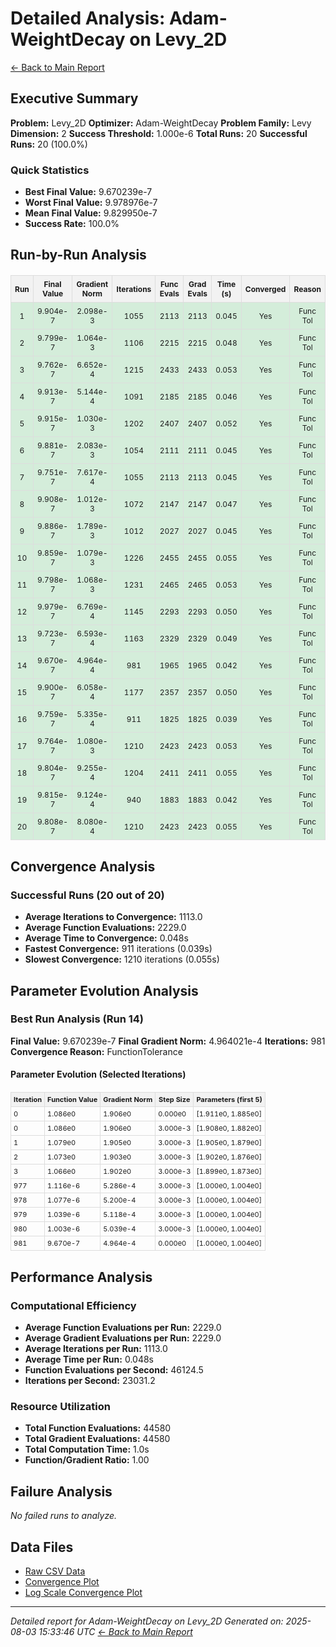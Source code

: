 # Detailed Analysis: Adam-WeightDecay on Levy_2D
[← Back to Main Report](benchmark_report.md)
## Executive Summary
**Problem:** Levy_2D
**Optimizer:** Adam-WeightDecay
**Problem Family:** Levy
**Dimension:** 2
**Success Threshold:** 1.000e-6
**Total Runs:** 20
**Successful Runs:** 20 (100.0%)

### Quick Statistics
* **Best Final Value:** 9.670239e-7
* **Worst Final Value:** 9.978976e-7
* **Mean Final Value:** 9.829950e-7
* **Success Rate:** 100.0%


## Run-by-Run Analysis
<table style="border-collapse: collapse; width: 100%; margin: 20px 0; font-size: 12px;">
<tr style="background-color: #f2f2f2;">
<th style="border: 1px solid #ddd; padding: 6px; text-align: center;">Run</th>
<th style="border: 1px solid #ddd; padding: 6px; text-align: center;">Final Value</th>
<th style="border: 1px solid #ddd; padding: 6px; text-align: center;">Gradient Norm</th>
<th style="border: 1px solid #ddd; padding: 6px; text-align: center;">Iterations</th>
<th style="border: 1px solid #ddd; padding: 6px; text-align: center;">Func Evals</th>
<th style="border: 1px solid #ddd; padding: 6px; text-align: center;">Grad Evals</th>
<th style="border: 1px solid #ddd; padding: 6px; text-align: center;">Time (s)</th>
<th style="border: 1px solid #ddd; padding: 6px; text-align: center;">Converged</th>
<th style="border: 1px solid #ddd; padding: 6px; text-align: center;">Reason</th>
</tr>
<tr style="background-color: #d4edda;">
<td style="border: 1px solid #ddd; padding: 6px; text-align: center;">1</td>
<td style="border: 1px solid #ddd; padding: 6px; text-align: center;">9.904e-7</td>
<td style="border: 1px solid #ddd; padding: 6px; text-align: center;">2.098e-3</td>
<td style="border: 1px solid #ddd; padding: 6px; text-align: center;">1055</td>
<td style="border: 1px solid #ddd; padding: 6px; text-align: center;">2113</td>
<td style="border: 1px solid #ddd; padding: 6px; text-align: center;">2113</td>
<td style="border: 1px solid #ddd; padding: 6px; text-align: center;">0.045</td>
<td style="border: 1px solid #ddd; padding: 6px; text-align: center;">Yes</td>
<td style="border: 1px solid #ddd; padding: 6px; text-align: center;">Func Tol</td>
</tr>
<tr style="background-color: #d4edda;">
<td style="border: 1px solid #ddd; padding: 6px; text-align: center;">2</td>
<td style="border: 1px solid #ddd; padding: 6px; text-align: center;">9.799e-7</td>
<td style="border: 1px solid #ddd; padding: 6px; text-align: center;">1.064e-3</td>
<td style="border: 1px solid #ddd; padding: 6px; text-align: center;">1106</td>
<td style="border: 1px solid #ddd; padding: 6px; text-align: center;">2215</td>
<td style="border: 1px solid #ddd; padding: 6px; text-align: center;">2215</td>
<td style="border: 1px solid #ddd; padding: 6px; text-align: center;">0.048</td>
<td style="border: 1px solid #ddd; padding: 6px; text-align: center;">Yes</td>
<td style="border: 1px solid #ddd; padding: 6px; text-align: center;">Func Tol</td>
</tr>
<tr style="background-color: #d4edda;">
<td style="border: 1px solid #ddd; padding: 6px; text-align: center;">3</td>
<td style="border: 1px solid #ddd; padding: 6px; text-align: center;">9.762e-7</td>
<td style="border: 1px solid #ddd; padding: 6px; text-align: center;">6.652e-4</td>
<td style="border: 1px solid #ddd; padding: 6px; text-align: center;">1215</td>
<td style="border: 1px solid #ddd; padding: 6px; text-align: center;">2433</td>
<td style="border: 1px solid #ddd; padding: 6px; text-align: center;">2433</td>
<td style="border: 1px solid #ddd; padding: 6px; text-align: center;">0.053</td>
<td style="border: 1px solid #ddd; padding: 6px; text-align: center;">Yes</td>
<td style="border: 1px solid #ddd; padding: 6px; text-align: center;">Func Tol</td>
</tr>
<tr style="background-color: #d4edda;">
<td style="border: 1px solid #ddd; padding: 6px; text-align: center;">4</td>
<td style="border: 1px solid #ddd; padding: 6px; text-align: center;">9.913e-7</td>
<td style="border: 1px solid #ddd; padding: 6px; text-align: center;">5.144e-4</td>
<td style="border: 1px solid #ddd; padding: 6px; text-align: center;">1091</td>
<td style="border: 1px solid #ddd; padding: 6px; text-align: center;">2185</td>
<td style="border: 1px solid #ddd; padding: 6px; text-align: center;">2185</td>
<td style="border: 1px solid #ddd; padding: 6px; text-align: center;">0.046</td>
<td style="border: 1px solid #ddd; padding: 6px; text-align: center;">Yes</td>
<td style="border: 1px solid #ddd; padding: 6px; text-align: center;">Func Tol</td>
</tr>
<tr style="background-color: #d4edda;">
<td style="border: 1px solid #ddd; padding: 6px; text-align: center;">5</td>
<td style="border: 1px solid #ddd; padding: 6px; text-align: center;">9.915e-7</td>
<td style="border: 1px solid #ddd; padding: 6px; text-align: center;">1.030e-3</td>
<td style="border: 1px solid #ddd; padding: 6px; text-align: center;">1202</td>
<td style="border: 1px solid #ddd; padding: 6px; text-align: center;">2407</td>
<td style="border: 1px solid #ddd; padding: 6px; text-align: center;">2407</td>
<td style="border: 1px solid #ddd; padding: 6px; text-align: center;">0.052</td>
<td style="border: 1px solid #ddd; padding: 6px; text-align: center;">Yes</td>
<td style="border: 1px solid #ddd; padding: 6px; text-align: center;">Func Tol</td>
</tr>
<tr style="background-color: #d4edda;">
<td style="border: 1px solid #ddd; padding: 6px; text-align: center;">6</td>
<td style="border: 1px solid #ddd; padding: 6px; text-align: center;">9.881e-7</td>
<td style="border: 1px solid #ddd; padding: 6px; text-align: center;">2.083e-3</td>
<td style="border: 1px solid #ddd; padding: 6px; text-align: center;">1054</td>
<td style="border: 1px solid #ddd; padding: 6px; text-align: center;">2111</td>
<td style="border: 1px solid #ddd; padding: 6px; text-align: center;">2111</td>
<td style="border: 1px solid #ddd; padding: 6px; text-align: center;">0.045</td>
<td style="border: 1px solid #ddd; padding: 6px; text-align: center;">Yes</td>
<td style="border: 1px solid #ddd; padding: 6px; text-align: center;">Func Tol</td>
</tr>
<tr style="background-color: #d4edda;">
<td style="border: 1px solid #ddd; padding: 6px; text-align: center;">7</td>
<td style="border: 1px solid #ddd; padding: 6px; text-align: center;">9.751e-7</td>
<td style="border: 1px solid #ddd; padding: 6px; text-align: center;">7.617e-4</td>
<td style="border: 1px solid #ddd; padding: 6px; text-align: center;">1055</td>
<td style="border: 1px solid #ddd; padding: 6px; text-align: center;">2113</td>
<td style="border: 1px solid #ddd; padding: 6px; text-align: center;">2113</td>
<td style="border: 1px solid #ddd; padding: 6px; text-align: center;">0.045</td>
<td style="border: 1px solid #ddd; padding: 6px; text-align: center;">Yes</td>
<td style="border: 1px solid #ddd; padding: 6px; text-align: center;">Func Tol</td>
</tr>
<tr style="background-color: #d4edda;">
<td style="border: 1px solid #ddd; padding: 6px; text-align: center;">8</td>
<td style="border: 1px solid #ddd; padding: 6px; text-align: center;">9.908e-7</td>
<td style="border: 1px solid #ddd; padding: 6px; text-align: center;">1.012e-3</td>
<td style="border: 1px solid #ddd; padding: 6px; text-align: center;">1072</td>
<td style="border: 1px solid #ddd; padding: 6px; text-align: center;">2147</td>
<td style="border: 1px solid #ddd; padding: 6px; text-align: center;">2147</td>
<td style="border: 1px solid #ddd; padding: 6px; text-align: center;">0.047</td>
<td style="border: 1px solid #ddd; padding: 6px; text-align: center;">Yes</td>
<td style="border: 1px solid #ddd; padding: 6px; text-align: center;">Func Tol</td>
</tr>
<tr style="background-color: #d4edda;">
<td style="border: 1px solid #ddd; padding: 6px; text-align: center;">9</td>
<td style="border: 1px solid #ddd; padding: 6px; text-align: center;">9.886e-7</td>
<td style="border: 1px solid #ddd; padding: 6px; text-align: center;">1.789e-3</td>
<td style="border: 1px solid #ddd; padding: 6px; text-align: center;">1012</td>
<td style="border: 1px solid #ddd; padding: 6px; text-align: center;">2027</td>
<td style="border: 1px solid #ddd; padding: 6px; text-align: center;">2027</td>
<td style="border: 1px solid #ddd; padding: 6px; text-align: center;">0.045</td>
<td style="border: 1px solid #ddd; padding: 6px; text-align: center;">Yes</td>
<td style="border: 1px solid #ddd; padding: 6px; text-align: center;">Func Tol</td>
</tr>
<tr style="background-color: #d4edda;">
<td style="border: 1px solid #ddd; padding: 6px; text-align: center;">10</td>
<td style="border: 1px solid #ddd; padding: 6px; text-align: center;">9.859e-7</td>
<td style="border: 1px solid #ddd; padding: 6px; text-align: center;">1.079e-3</td>
<td style="border: 1px solid #ddd; padding: 6px; text-align: center;">1226</td>
<td style="border: 1px solid #ddd; padding: 6px; text-align: center;">2455</td>
<td style="border: 1px solid #ddd; padding: 6px; text-align: center;">2455</td>
<td style="border: 1px solid #ddd; padding: 6px; text-align: center;">0.055</td>
<td style="border: 1px solid #ddd; padding: 6px; text-align: center;">Yes</td>
<td style="border: 1px solid #ddd; padding: 6px; text-align: center;">Func Tol</td>
</tr>
<tr style="background-color: #d4edda;">
<td style="border: 1px solid #ddd; padding: 6px; text-align: center;">11</td>
<td style="border: 1px solid #ddd; padding: 6px; text-align: center;">9.798e-7</td>
<td style="border: 1px solid #ddd; padding: 6px; text-align: center;">1.068e-3</td>
<td style="border: 1px solid #ddd; padding: 6px; text-align: center;">1231</td>
<td style="border: 1px solid #ddd; padding: 6px; text-align: center;">2465</td>
<td style="border: 1px solid #ddd; padding: 6px; text-align: center;">2465</td>
<td style="border: 1px solid #ddd; padding: 6px; text-align: center;">0.053</td>
<td style="border: 1px solid #ddd; padding: 6px; text-align: center;">Yes</td>
<td style="border: 1px solid #ddd; padding: 6px; text-align: center;">Func Tol</td>
</tr>
<tr style="background-color: #d4edda;">
<td style="border: 1px solid #ddd; padding: 6px; text-align: center;">12</td>
<td style="border: 1px solid #ddd; padding: 6px; text-align: center;">9.979e-7</td>
<td style="border: 1px solid #ddd; padding: 6px; text-align: center;">6.769e-4</td>
<td style="border: 1px solid #ddd; padding: 6px; text-align: center;">1145</td>
<td style="border: 1px solid #ddd; padding: 6px; text-align: center;">2293</td>
<td style="border: 1px solid #ddd; padding: 6px; text-align: center;">2293</td>
<td style="border: 1px solid #ddd; padding: 6px; text-align: center;">0.050</td>
<td style="border: 1px solid #ddd; padding: 6px; text-align: center;">Yes</td>
<td style="border: 1px solid #ddd; padding: 6px; text-align: center;">Func Tol</td>
</tr>
<tr style="background-color: #d4edda;">
<td style="border: 1px solid #ddd; padding: 6px; text-align: center;">13</td>
<td style="border: 1px solid #ddd; padding: 6px; text-align: center;">9.723e-7</td>
<td style="border: 1px solid #ddd; padding: 6px; text-align: center;">6.593e-4</td>
<td style="border: 1px solid #ddd; padding: 6px; text-align: center;">1163</td>
<td style="border: 1px solid #ddd; padding: 6px; text-align: center;">2329</td>
<td style="border: 1px solid #ddd; padding: 6px; text-align: center;">2329</td>
<td style="border: 1px solid #ddd; padding: 6px; text-align: center;">0.049</td>
<td style="border: 1px solid #ddd; padding: 6px; text-align: center;">Yes</td>
<td style="border: 1px solid #ddd; padding: 6px; text-align: center;">Func Tol</td>
</tr>
<tr style="background-color: #d4edda;">
<td style="border: 1px solid #ddd; padding: 6px; text-align: center;">14</td>
<td style="border: 1px solid #ddd; padding: 6px; text-align: center;">9.670e-7</td>
<td style="border: 1px solid #ddd; padding: 6px; text-align: center;">4.964e-4</td>
<td style="border: 1px solid #ddd; padding: 6px; text-align: center;">981</td>
<td style="border: 1px solid #ddd; padding: 6px; text-align: center;">1965</td>
<td style="border: 1px solid #ddd; padding: 6px; text-align: center;">1965</td>
<td style="border: 1px solid #ddd; padding: 6px; text-align: center;">0.042</td>
<td style="border: 1px solid #ddd; padding: 6px; text-align: center;">Yes</td>
<td style="border: 1px solid #ddd; padding: 6px; text-align: center;">Func Tol</td>
</tr>
<tr style="background-color: #d4edda;">
<td style="border: 1px solid #ddd; padding: 6px; text-align: center;">15</td>
<td style="border: 1px solid #ddd; padding: 6px; text-align: center;">9.900e-7</td>
<td style="border: 1px solid #ddd; padding: 6px; text-align: center;">6.058e-4</td>
<td style="border: 1px solid #ddd; padding: 6px; text-align: center;">1177</td>
<td style="border: 1px solid #ddd; padding: 6px; text-align: center;">2357</td>
<td style="border: 1px solid #ddd; padding: 6px; text-align: center;">2357</td>
<td style="border: 1px solid #ddd; padding: 6px; text-align: center;">0.050</td>
<td style="border: 1px solid #ddd; padding: 6px; text-align: center;">Yes</td>
<td style="border: 1px solid #ddd; padding: 6px; text-align: center;">Func Tol</td>
</tr>
<tr style="background-color: #d4edda;">
<td style="border: 1px solid #ddd; padding: 6px; text-align: center;">16</td>
<td style="border: 1px solid #ddd; padding: 6px; text-align: center;">9.759e-7</td>
<td style="border: 1px solid #ddd; padding: 6px; text-align: center;">5.335e-4</td>
<td style="border: 1px solid #ddd; padding: 6px; text-align: center;">911</td>
<td style="border: 1px solid #ddd; padding: 6px; text-align: center;">1825</td>
<td style="border: 1px solid #ddd; padding: 6px; text-align: center;">1825</td>
<td style="border: 1px solid #ddd; padding: 6px; text-align: center;">0.039</td>
<td style="border: 1px solid #ddd; padding: 6px; text-align: center;">Yes</td>
<td style="border: 1px solid #ddd; padding: 6px; text-align: center;">Func Tol</td>
</tr>
<tr style="background-color: #d4edda;">
<td style="border: 1px solid #ddd; padding: 6px; text-align: center;">17</td>
<td style="border: 1px solid #ddd; padding: 6px; text-align: center;">9.764e-7</td>
<td style="border: 1px solid #ddd; padding: 6px; text-align: center;">1.080e-3</td>
<td style="border: 1px solid #ddd; padding: 6px; text-align: center;">1210</td>
<td style="border: 1px solid #ddd; padding: 6px; text-align: center;">2423</td>
<td style="border: 1px solid #ddd; padding: 6px; text-align: center;">2423</td>
<td style="border: 1px solid #ddd; padding: 6px; text-align: center;">0.053</td>
<td style="border: 1px solid #ddd; padding: 6px; text-align: center;">Yes</td>
<td style="border: 1px solid #ddd; padding: 6px; text-align: center;">Func Tol</td>
</tr>
<tr style="background-color: #d4edda;">
<td style="border: 1px solid #ddd; padding: 6px; text-align: center;">18</td>
<td style="border: 1px solid #ddd; padding: 6px; text-align: center;">9.804e-7</td>
<td style="border: 1px solid #ddd; padding: 6px; text-align: center;">9.255e-4</td>
<td style="border: 1px solid #ddd; padding: 6px; text-align: center;">1204</td>
<td style="border: 1px solid #ddd; padding: 6px; text-align: center;">2411</td>
<td style="border: 1px solid #ddd; padding: 6px; text-align: center;">2411</td>
<td style="border: 1px solid #ddd; padding: 6px; text-align: center;">0.055</td>
<td style="border: 1px solid #ddd; padding: 6px; text-align: center;">Yes</td>
<td style="border: 1px solid #ddd; padding: 6px; text-align: center;">Func Tol</td>
</tr>
<tr style="background-color: #d4edda;">
<td style="border: 1px solid #ddd; padding: 6px; text-align: center;">19</td>
<td style="border: 1px solid #ddd; padding: 6px; text-align: center;">9.815e-7</td>
<td style="border: 1px solid #ddd; padding: 6px; text-align: center;">9.124e-4</td>
<td style="border: 1px solid #ddd; padding: 6px; text-align: center;">940</td>
<td style="border: 1px solid #ddd; padding: 6px; text-align: center;">1883</td>
<td style="border: 1px solid #ddd; padding: 6px; text-align: center;">1883</td>
<td style="border: 1px solid #ddd; padding: 6px; text-align: center;">0.042</td>
<td style="border: 1px solid #ddd; padding: 6px; text-align: center;">Yes</td>
<td style="border: 1px solid #ddd; padding: 6px; text-align: center;">Func Tol</td>
</tr>
<tr style="background-color: #d4edda;">
<td style="border: 1px solid #ddd; padding: 6px; text-align: center;">20</td>
<td style="border: 1px solid #ddd; padding: 6px; text-align: center;">9.808e-7</td>
<td style="border: 1px solid #ddd; padding: 6px; text-align: center;">8.080e-4</td>
<td style="border: 1px solid #ddd; padding: 6px; text-align: center;">1210</td>
<td style="border: 1px solid #ddd; padding: 6px; text-align: center;">2423</td>
<td style="border: 1px solid #ddd; padding: 6px; text-align: center;">2423</td>
<td style="border: 1px solid #ddd; padding: 6px; text-align: center;">0.055</td>
<td style="border: 1px solid #ddd; padding: 6px; text-align: center;">Yes</td>
<td style="border: 1px solid #ddd; padding: 6px; text-align: center;">Func Tol</td>
</tr>
</table>

## Convergence Analysis

### Successful Runs (20 out of 20)

* **Average Iterations to Convergence:** 1113.0
* **Average Function Evaluations:** 2229.0
* **Average Time to Convergence:** 0.048s
* **Fastest Convergence:** 911 iterations (0.039s)
* **Slowest Convergence:** 1210 iterations (0.055s)

## Parameter Evolution Analysis

### Best Run Analysis (Run 14)
**Final Value:** 9.670239e-7
**Final Gradient Norm:** 4.964021e-4
**Iterations:** 981
**Convergence Reason:** FunctionTolerance

#### Parameter Evolution (Selected Iterations)

<table style="border-collapse: collapse; width: 100%; margin: 20px 0; font-size: 11px;">
<tr style="background-color: #f2f2f2;">
<th style="border: 1px solid #ddd; padding: 4px;">Iteration</th>
<th style="border: 1px solid #ddd; padding: 4px;">Function Value</th>
<th style="border: 1px solid #ddd; padding: 4px;">Gradient Norm</th>
<th style="border: 1px solid #ddd; padding: 4px;">Step Size</th>
<th style="border: 1px solid #ddd; padding: 4px;">Parameters (first 5)</th>
</tr>
<tr><td style="border: 1px solid #ddd; padding: 4px;">0</td><td style="border: 1px solid #ddd; padding: 4px;">1.086e0</td><td style="border: 1px solid #ddd; padding: 4px;">1.906e0</td><td style="border: 1px solid #ddd; padding: 4px;">0.000e0</td><td style="border: 1px solid #ddd; padding: 4px;">[1.911e0, 1.885e0]</td></tr>
<tr><td style="border: 1px solid #ddd; padding: 4px;">0</td><td style="border: 1px solid #ddd; padding: 4px;">1.086e0</td><td style="border: 1px solid #ddd; padding: 4px;">1.906e0</td><td style="border: 1px solid #ddd; padding: 4px;">3.000e-3</td><td style="border: 1px solid #ddd; padding: 4px;">[1.908e0, 1.882e0]</td></tr>
<tr><td style="border: 1px solid #ddd; padding: 4px;">1</td><td style="border: 1px solid #ddd; padding: 4px;">1.079e0</td><td style="border: 1px solid #ddd; padding: 4px;">1.905e0</td><td style="border: 1px solid #ddd; padding: 4px;">3.000e-3</td><td style="border: 1px solid #ddd; padding: 4px;">[1.905e0, 1.879e0]</td></tr>
<tr><td style="border: 1px solid #ddd; padding: 4px;">2</td><td style="border: 1px solid #ddd; padding: 4px;">1.073e0</td><td style="border: 1px solid #ddd; padding: 4px;">1.903e0</td><td style="border: 1px solid #ddd; padding: 4px;">3.000e-3</td><td style="border: 1px solid #ddd; padding: 4px;">[1.902e0, 1.876e0]</td></tr>
<tr><td style="border: 1px solid #ddd; padding: 4px;">3</td><td style="border: 1px solid #ddd; padding: 4px;">1.066e0</td><td style="border: 1px solid #ddd; padding: 4px;">1.902e0</td><td style="border: 1px solid #ddd; padding: 4px;">3.000e-3</td><td style="border: 1px solid #ddd; padding: 4px;">[1.899e0, 1.873e0]</td></tr>
<tr><td style="border: 1px solid #ddd; padding: 4px;">977</td><td style="border: 1px solid #ddd; padding: 4px;">1.116e-6</td><td style="border: 1px solid #ddd; padding: 4px;">5.286e-4</td><td style="border: 1px solid #ddd; padding: 4px;">3.000e-3</td><td style="border: 1px solid #ddd; padding: 4px;">[1.000e0, 1.004e0]</td></tr>
<tr><td style="border: 1px solid #ddd; padding: 4px;">978</td><td style="border: 1px solid #ddd; padding: 4px;">1.077e-6</td><td style="border: 1px solid #ddd; padding: 4px;">5.200e-4</td><td style="border: 1px solid #ddd; padding: 4px;">3.000e-3</td><td style="border: 1px solid #ddd; padding: 4px;">[1.000e0, 1.004e0]</td></tr>
<tr><td style="border: 1px solid #ddd; padding: 4px;">979</td><td style="border: 1px solid #ddd; padding: 4px;">1.039e-6</td><td style="border: 1px solid #ddd; padding: 4px;">5.118e-4</td><td style="border: 1px solid #ddd; padding: 4px;">3.000e-3</td><td style="border: 1px solid #ddd; padding: 4px;">[1.000e0, 1.004e0]</td></tr>
<tr><td style="border: 1px solid #ddd; padding: 4px;">980</td><td style="border: 1px solid #ddd; padding: 4px;">1.003e-6</td><td style="border: 1px solid #ddd; padding: 4px;">5.039e-4</td><td style="border: 1px solid #ddd; padding: 4px;">3.000e-3</td><td style="border: 1px solid #ddd; padding: 4px;">[1.000e0, 1.004e0]</td></tr>
<tr><td style="border: 1px solid #ddd; padding: 4px;">981</td><td style="border: 1px solid #ddd; padding: 4px;">9.670e-7</td><td style="border: 1px solid #ddd; padding: 4px;">4.964e-4</td><td style="border: 1px solid #ddd; padding: 4px;">0.000e0</td><td style="border: 1px solid #ddd; padding: 4px;">[1.000e0, 1.004e0]</td></tr>
</table>

## Performance Analysis

### Computational Efficiency
- **Average Function Evaluations per Run:** 2229.0
- **Average Gradient Evaluations per Run:** 2229.0
- **Average Iterations per Run:** 1113.0
- **Average Time per Run:** 0.048s
- **Function Evaluations per Second:** 46124.5
- **Iterations per Second:** 23031.2
### Resource Utilization
- **Total Function Evaluations:** 44580
- **Total Gradient Evaluations:** 44580
- **Total Computation Time:** 1.0s
- **Function/Gradient Ratio:** 1.00
## Failure Analysis

*No failed runs to analyze.*



## Data Files
* [Raw CSV Data](../data/problems/Levy_2D_results.csv)
* [Convergence Plot](../plots/Levy_2D.png)
* [Log Scale Convergence Plot](../plots/Levy_2D_log.png)


---
*Detailed report for Adam-WeightDecay on Levy_2D*
*Generated on: 2025-08-03 15:33:46 UTC*
*[← Back to Main Report](../benchmark_report.md)*

